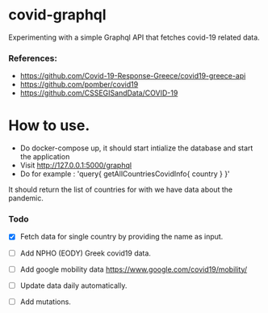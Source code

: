 # covid-graphql
Experimenting with a simple Graphql API that fetches covid-19 related data.

### References:

* https://github.com/Covid-19-Response-Greece/covid19-greece-api
* https://github.com/pomber/covid19
* https://github.com/CSSEGISandData/COVID-19


# How to use.
 * Do docker-compose up, it should start intialize the database and start the application
 * Visit http://127.0.0.1:5000/graphql
 * Do for example :
     'query{
           getAllCountriesCovidInfo{
             country
             }
           }'

  It should return the list of countries for with we have data about the pandemic.
  
### Todo
- [x] Fetch data for single country by providing the name as input.

- [ ] Add NPHO (EODY) Greek covid19 data.

- [ ] Add google mobility data https://www.google.com/covid19/mobility/

- [ ] Update data daily automatically.

- [ ] Add mutations.
